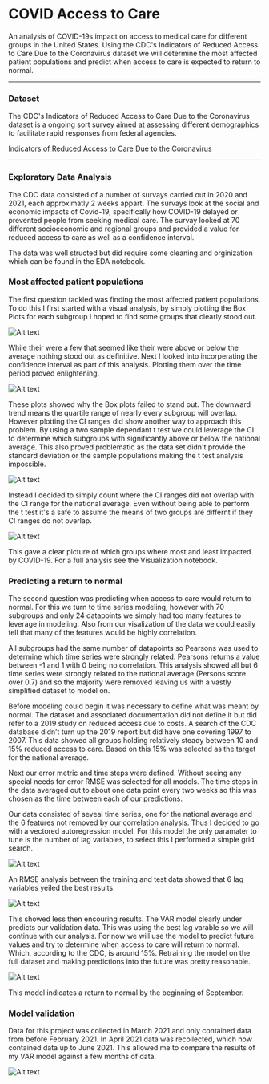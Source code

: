 # COVID Access to Care
An analysis of COVID-19s impact on access to medical care for different groups in the United States. Using the CDC's Indicators of Reduced Access to Care Due to the Coronavirus dataset we will determine the most affected patient populations and predict when access to care is expected to return to normal. 

------------------

### Dataset
The CDC's Indicators of Reduced Access to Care Due to the Coronavirus dataset is a ongoing sort survey aimed at assessing different demographics to facilitate rapid responses from federal agencies.

[Indicators of Reduced Access to Care Due to the Coronavirus](https://data.cdc.gov/NCHS/Indicators-of-Reduced-Access-to-Care-Due-to-the-Co/xb3p-q62w)

------------------

### Exploratory Data Analysis
The CDC data consisted of a number of survays carried out in 2020 and 2021, each approximatly 2 weeks appart. The survays look at the social and economic impacts of Covid-19, specifically how COVID-19 delayed or prevented people from seeking medical care. The survay looked at 70 different socioeconomic and regional groups and provided a value for reduced access to care as well as a confidence interval. 

The data was well structed but did require some cleaning and orginization which can be found in the EDA notebook. 

### Most affected patient populations
The first question tackled was finding the most affected patient populations. To do this I first started with a visual analysis, by simply plotting the Box Plots for each subgroup I hoped to find some groups that clearly stood out. 

![Alt text](Images/BoxPlotsNonStates.png?raw=true "Box Plots for Non State Subgroups")

While their were a few that seemed like their were above or below the average nothing stood out as definitive. Next I looked into incorperating the confidence interval as part of this analysis. Plotting them over the time period proved enlightening. 

![Alt text](Images/CAvUTciRange.png?raw=true "CA vs UT CI range")

These plots showed why the Box plots failed to stand out. The downward trend means the quartile range of nearly every subgroup will overlap. However plotting the CI ranges did show another way to approach this problem. By using a two sample dependant t test we could leverage the CI to determine which subgroups with significantly above or below the national average. This also proved problematic as the data set didn't provide the standard deviation or the sample populations making the t test analysis impossible. 

![Alt text](Images/MalevFemaleciRange.png?raw=true "Male vs Female CI range") 

Instead I decided to simply count where the CI ranges did not overlap with the CI range for the national average. Even without being able to perform the t test it's a safe to assume the means of two groups are differnt if they CI ranges do not overlap. 

![Alt text](Images/WeekCountNonState.png?raw=true "Weeks above or below the national average") 

This gave a clear picture of which groups where most and least impacted by COVID-19. For a full analysis see the Visualization notebook. 

### Predicting a return to normal
The second question was predicting when access to care would return to normal. For this we turn to time series modeling, however with 70 subgroups and only 24 datapoints we simply had too many features to leverage in modeling. Also from our visalization of the data we could easily tell that many of the features would be highly correlation. 

All subgroups had the same number of datapoints so Pearsons was used to determine which time series were strongly related. Pearsons returns a value between -1 and 1 with 0 being no correlation. This analysis showed all but 6 time series were strongly related to the national average (Persons score over 0.7) and so the majority were removed leaving us with a vastly simplified dataset to model on. 

Before modeling could begin it was necessary to define what was meant by normal. The dataset and associated documentation did not define it but did refer to a 2019 study on reduced access due to costs. A search of the CDC database didn’t turn up the 2019 report but did have one covering 1997 to 2007. This data showed all groups holding relatively steady between 10 and 15% reduced access to care. Based on this 15% was selected as the target for the national average. 

Next our error metric and time steps were defined. Without seeing any special needs for error RMSE was selected for all models. The time steps in the data averaged out to about one data point every two weeks so this was chosen as the time between each of our predictions. 

Our data consisted of seveal time series, one for the national average and the 6 features not removed by our correlation analysis. Thus I decided to go with a vectored autoregression model. For this model the only paramater to tune is the number of lag variables, to select this I performed a simple grid search. 

![Alt text](Images/lags.png?raw=true "Number of lag variables") 

An RMSE analysis between the training and test data showed that 6 lag variables yeiled the best results.

![Alt text](Images/VAR.png?raw=true "VAR modeling") 

This showed less then encouring results. The VAR model clearly under predicts our validation data. This was using the best lag varable so we will continue with our analysis. For now we will use the model to predict future values and try to determine when access to care will return to normal. Which, according to the CDC, is around 15%. Retraining the model on the full dataset and making predictions into the future was pretty reasonable. 

![Alt text](Images/VARpredict.png?raw=true "VAR predict")

This model indicates a return to normal by the beginning of September. 

### Model validation
Data for this project was collected in March 2021 and only contained data from before February 2021. In April 2021 data was recollected, which now contained data up to June 2021. This allowed me to compare the results of my VAR model against a few months of data. 

![Alt text](Images/VARpredictvsActual.png?raw=true "VAR vs Actual data")
